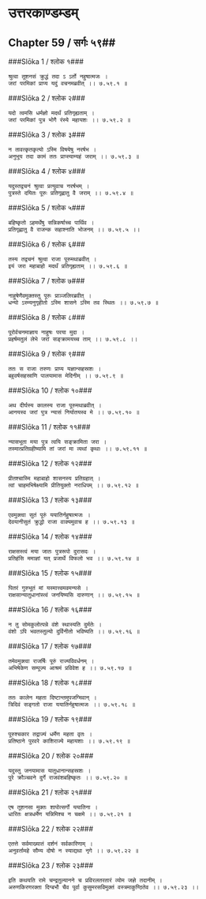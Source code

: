उत्तरकाण्डम्डम्
===============================


## Chapter 59  / सर्गः ५९##


###Slōka 1 / श्लोक १###


    श्रुत्वा तूशनसं क्रुद्धं तदा ऽ ऽर्तो नहुषात्मजः ।
    जरां परमिकां प्राप्य यदुं वचनमब्रवीत् ।। ७.५९.१ ॥


###Slōka 2 / श्लोक २###


    यदो त्वमसि धर्मज्ञो मदर्थं प्रतिगृह्यताम् ।
    जरां परमिकां पुत्र भोगै रंस्ये महायशः ।। ७.५९.२ ॥


###Slōka 3 / श्लोक ३###


    न तावत्कृतकृत्यो ऽस्मि विषयेषु नरर्षभ ।
    अनुभूय तदा कामं ततः प्राप्स्याम्यहं जराम् ।। ७.५९.३ ॥


###Slōka 4 / श्लोक ४###


    यदुस्तद्वचनं श्रुत्वा प्रत्युवाच नरर्षभम् ।
    पुत्रस्ते दयितः पूरुः प्रतिगृह्णातु वै जराम् ।। ७.५९.४ ॥


###Slōka 5 / श्लोक ५###


    बहिष्कृतो ऽहमर्थेषु सन्निकर्षाच्च पार्थिव ।
    प्रतिगृह्णातु वै राजन्क सहाश्नाति भोजनम् ।। ७.५९.५ ।।


###Slōka 6 / श्लोक ६###


    तस्य तद्वचनं श्रुत्वा राजा पूरुमथाब्रवीत् ।
    इयं जरा महाबाहो मदर्थं प्रतिगृह्यताम् ।। ७.५९.६ ॥


###Slōka 7 / श्लोक ७###


    नाहुषेणैवमुक्तस्तु पूरुः प्राञ्जलिरब्रवीत् ।
    धन्यो ऽस्म्यनुगृहीतो ऽस्मि शासने ऽस्मि तव स्थितः ।। ७.५९.७ ॥


###Slōka 8 / श्लोक ८###


    पूरोर्वचनमाज्ञाय नाहुषः परया मुदा ।
    प्रहर्षमतुलं लेभे जरां सङ्क्रामयच्च ताम् ।। ७.५९.८ ।।


###Slōka 9 / श्लोक ९###


    ततः स राजा तरुणः प्राप्य यज्ञान्सहस्रशः ।
    बहुवर्षसहस्राणि पालयामास मेदिनीम् ।। ७.५९.९ ॥


###Slōka 10 / श्लोक १०###


    अथ दीर्घस्य कालस्य राजा पूरुमथाब्रवीत् ।
    आनयस्व जरां पुत्र न्यासं निर्यातयस्व मे ।। ७.५९.१० ॥


###Slōka 11 / श्लोक ११###


    न्यासभूता मया पुत्र त्वयि सङ्क्रामिता जरा ।
    तस्मात्प्रतिग्रहीष्यामि तां जरां मा व्यथां कृथाः ।। ७.५९.११ ॥


###Slōka 12 / श्लोक १२###


    प्रीतश्चास्मि महाबाहो शासनस्य प्रतिग्रहात् ।
    त्वां चाहमभिषेक्ष्यामि प्रीतियुक्तो नराधिपम् ।। ७.५९.१२ ॥


###Slōka 13 / श्लोक १३###


    एवमुक्त्वा सुतं पूरुं ययातिर्नहुषात्मजः ।
    देवयानीसुतं क्रुद्धो राजा वाक्यमुवाच ह ।। ७.५९.१३ ॥


###Slōka 14 / श्लोक १४###


    राक्षसस्त्वं मया जातः पुत्ररूपो दुरासदः ।
    प्रतिहंसि ममाज्ञां यत् प्रजार्थे विफलो भव ।। ७.५९.१४ ॥


###Slōka 15 / श्लोक १५###


    पितरं गुरुभूतं मां यस्मात्त्वमवमन्यसे ।
    राक्षसान्यातुधानांस्त्वं जनयिष्यसि दारुणान् ।। ७.५९.१५ ॥


###Slōka 16 / श्लोक १६###


    न तु सोमकुलोत्पन्ने वंशे स्थास्यति दुर्मतेः ।
    वंशो ऽपि भवतस्तुल्यो दुर्विनीतो भविष्यति ।। ७.५९.१६ ॥


###Slōka 17 / श्लोक १७###


    तमेवमुक्त्वा राजर्षिः पूरुं राज्यविवर्धनम् ।
    अभिषेकेण सम्पूज्य आश्रमं प्रविवेश ह ।। ७.५९.१७ ॥


###Slōka 18 / श्लोक १८###


    ततः कालेन महता दिष्टान्तमुपजग्मिवान् ।
    त्रिदिवं सङ्गतो राजा ययातिर्नहुषात्मजः ।। ७.५९.१८ ॥


###Slōka 19 / श्लोक १९###


    पूरुश्चकार तद्राज्यं धर्मेण महता वृतः ।
    प्रतिष्ठाने पुरवरे काशिराज्ये महायशाः ।। ७.५९.१९ ॥


###Slōka 20 / श्लोक २०###


    यदुस्तु जनयामास यातुधानान्सहस्रशः ।
    पुरे क्रौञ्चवने दुर्गे राजवंशबहिष्कृतः ।। ७.५९.२० ॥


###Slōka 21 / श्लोक २१###


    एष तूशनसा मुक्तः शापोत्सर्गो ययातिना ।
    धारितः क्षत्रधर्मेण यन्निमिश्च न चक्षमे ।। ७.५९.२१ ॥


###Slōka 22 / श्लोक २२###


    एतत्ते सर्वमाख्यातं दर्शनं सर्वकारिणाम् ।
    अनुवर्तामहे सौम्य दोषो न स्याद्यथा नृगे ।। ७.५९.२२ ॥


###Slōka 23 / श्लोक २३###


    इति कथयति रामे चन्द्रतुल्यानने च प्रविरलतरतारं व्योम जज्ञे तदानीम् ।
    अरुणकिरणरक्ता दिग्बभौ चैव पूर्वा कुसुमरसविमुक्तं वस्त्रमाकुण्ठितेव ।। ७.५९.२३ ।।


